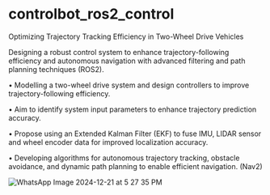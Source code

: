 # controlbot_ros2_control

Optimizing Trajectory Tracking Efficiency in Two-Wheel Drive Vehicles     


Designing a robust control system to enhance trajectory-following efficiency and autonomous navigation with advanced 
filtering and path planning techniques (ROS2).


• Modelling a two-wheel drive system and design controllers to improve trajectory-following efficiency. 


• Aim to identify system input parameters to enhance trajectory prediction accuracy.


• Propose using an Extended Kalman Filter (EKF) to fuse IMU, LIDAR sensor and wheel encoder data for improved 
  localization accuracy. 

  
• Developing algorithms for autonomous trajectory tracking, obstacle avoidance, and dynamic path planning to enable 
  efficient navigation. (Nav2)
  

![WhatsApp Image 2024-12-21 at 5 27 35 PM](https://github.com/user-attachments/assets/0cbe3625-2ba7-40d3-96be-c229cbefb598)

